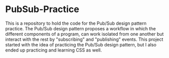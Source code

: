# PubSub-Practice
This is a repository to hold the code for the Pub/Sub design pattern practice.
The Pub/Sub design pattern proposes a workflow in which the different components 
of a program, can work isolated from one another but interact with the rest by 
"subscribing" and "publishing" events.
This project started with the idea of practicing the Pub/Sub design pattern, but 
I also ended up practicing and learning CSS as well.
